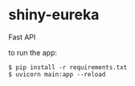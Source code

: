 # shiny-eureka
Fast API

to run the app:
    
    $ pip install -r requirements.txt     
    $ uvicorn main:app --reload
